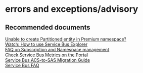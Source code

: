 <properties
	pageTitle="advisory"
	description="advisory"
	service="microsoft.servicebus"
	resource="namespaces"
	authors="ChiragPavecha"
	displayOrder=""
	selfHelpType="generic"
	supportTopicIds="32452798"
	resourceTags=""
	productPesIds="13186"
	cloudEnvironments="public,BlackForest,Fairfax"
/>

# errors and exceptions/advisory

## **Recommended documents**
[Unable to create Partitioned entity in Premium namespace?](https://docs.microsoft.com/azure/service-bus-messaging/service-bus-partitioning)<br>
[Watch: How to use Service Bus Explorer](http://www.digitalpodcast.com/items/10765228)<br> 
[FAQ on Subscription and Namespace management](https://docs.microsoft.com/azure/service-bus-messaging/service-bus-faq#subscription-and-namespace-management)<br>
[Check Service Bus Metrics on the Portal](https://docs.microsoft.com/azure/service-bus-messaging/service-bus-metrics-azure-monitor#access-metrics-in-the-portal)<br>
[Service Bus ACS-to-SAS Migration Guide](https://blogs.msdn.microsoft.com/servicebus/2018/05/18/acs-migration-guide/)<br>
[Service Bus FAQ](https://azure.microsoft.com/documentation/articles/service-bus-faq/)<br>
